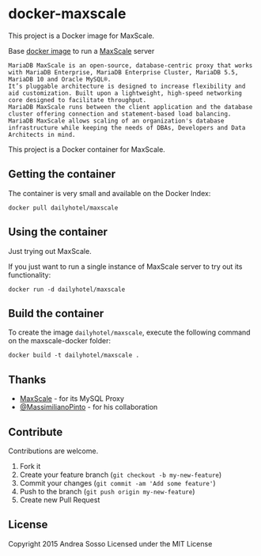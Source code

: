 # docker-maxscale

This project is a Docker image for MaxScale. 

Base [docker image](http://www.docker.io) to run a [MaxScale](https://mariadb.com/products/mariadb-maxscale) server

    MariaDB MaxScale is an open-source, database-centric proxy that works with MariaDB Enterprise, MariaDB Enterprise Cluster, MariaDB 5.5, MariaDB 10 and Oracle MySQL®. 
    It’s pluggable architecture is designed to increase flexibility and aid customization. Built upon a lightweight, high-speed networking core designed to facilitate throughput.
    MariaDB MaxScale runs between the client application and the database cluster offering connection and statement-based load balancing. 
    MariaDB MaxScale allows scaling of an organization's database infrastructure while keeping the needs of DBAs, Developers and Data Architects in mind.
This project is a Docker container for MaxScale.

## Getting the container

The container is very small and available on the Docker Index:

    docker pull dailyhotel/maxscale

## Using the container

Just trying out MaxScale.

If you just want to run a single instance of MaxScale server to try out its functionality:

    docker run -d dailyhotel/maxscale

## Build the container

To create the image `dailyhotel/maxscale`, execute the following command on the maxscale-docker folder:

    docker build -t dailyhotel/maxscale .

## Thanks

* [MaxScale](https://github.com/mariadb-corporation/MaxScale) - for its MySQL Proxy
* [@MassimilianoPinto](https://github.com/MassimilianoPinto) - for his collaboration

## Contribute

Contributions are welcome.

1. Fork it
2. Create your feature branch (`git checkout -b my-new-feature`)
3. Commit your changes (`git commit -am 'Add some feature'`)
4. Push to the branch (`git push origin my-new-feature`)
5. Create new Pull Request

## License

Copyright 2015 Andrea Sosso
Licensed under the MIT License